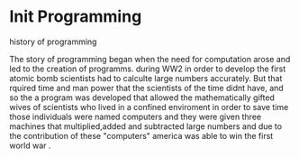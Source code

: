 
# Init Programming

history of programming 

The story of programming began when the need for computation arose and led to the creation of programms. during WW2 in order to develop the first atomic bomb scientists had to calculte large numbers accurately. But that rquired time and man power that the scientists of the time didnt have, and so the a program was developed that allowed the mathematically gifted wives of scientists who lived in a confined enviroment in order to save time those individuals were named computers and they were given three machines that multiplied,added and subtracted large numbers and due to the contribution of these "computers" america was able to win the first world war .  
